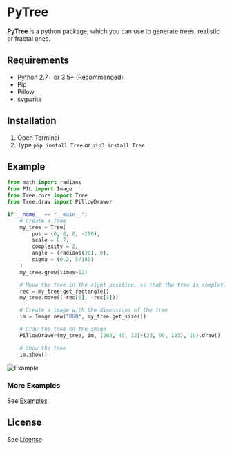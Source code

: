 # PyTree
**PyTree** is a python package, which you can use to generate trees, realistic or fractal ones.
## Requirements
* Python 2.7+ or 3.5+ (Recommended)
* Pip
* Pillow
* svgwrite
## Installation
1. Open Terminal
2. Type ```pip install Tree``` or ```pip3 install Tree```
## Example
```python
from math import radians
from PIL import Image
from Tree.core import Tree
from Tree.draw import PillowDrawer

if __name__ == "__main__":
    # Create a Tree
    my_tree = Tree(
        pos = (0, 0, 0, -200),
        scale = 0.7,
        complexity = 2,
        angle = (radians(30), 0),
        sigma = (0.2, 5/180)
    )
    my_tree.grow(times=12)

    # Move the tree in the right position, so that the tree is completly in the image
    rec = my_tree.get_rectangle()
    my_tree.move((-rec[0], -rec[1]))

    # Create a image with the dimensions of the tree
    im = Image.new("RGB", my_tree.get_size())

    # Draw the tree on the image
    PillowDrawer(my_tree, im, (203, 40, 12)+(23, 90, 123), 10).draw()

    # Show the tree
    im.show()
```
![Example](https://github.com/PixelwarStudio/PyTree/blob/master/images/example.png)
### More Examples
See [Examples](https://github.com/PixelwarStudio/PyFractalTree/blob/master/examples)
## License
See [License](https://github.com/PixelwarStudio/PyFractalTree/blob/master/LICENSE)
